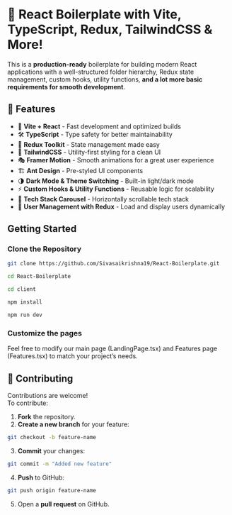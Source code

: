 # 🚀 React Boilerplate with Vite, TypeScript, Redux, TailwindCSS & More!



This is a **production-ready** boilerplate for building modern React applications with a well-structured folder hierarchy, Redux state management, custom hooks, utility functions, **and a lot more basic requirements for smooth development**.



## 📌 Features
- 🚀 **Vite + React** - Fast development and optimized builds  
- 🛠 **TypeScript** - Type safety for better maintainability  
- 🔄 **Redux Toolkit** - State management made easy  
- 🎨 **TailwindCSS** - Utility-first styling for a clean UI  
- 🎭 **Framer Motion** - Smooth animations for a great user experience  
- 🏗 **Ant Design** - Pre-styled UI components  
- 🌗 **Dark Mode & Theme Switching** - Built-in light/dark mode  
- ⚡ **Custom Hooks & Utility Functions** - Reusable logic for scalability  
- 🎠 **Tech Stack Carousel** - Horizontally scrollable tech stack  
- 👥 **User Management with Redux** - Load and display users dynamically  


## Getting Started
### Clone the Repository
```sh
git clone https://github.com/Sivasaikrishna19/React-Boilerplate.git
```
```sh
cd React-Boilerplate
```
```sh
cd client
```
```sh
npm install
```
```sh
npm run dev
```

### Customize the pages

Feel free to modify our main page (LandingPage.tsx) and Features page (Features.tsx) to match your project’s needs.

## 🎯 Contributing
Contributions are welcome!  
To contribute:

1. **Fork** the repository.
2. **Create a new branch** for your feature:
```sh
git checkout -b feature-name
```
3. **Commit** your changes:
```sh
git commit -m "Added new feature"
```
4. **Push** to GitHub:
```sh
git push origin feature-name
```
5. Open a **pull request** on GitHub.

